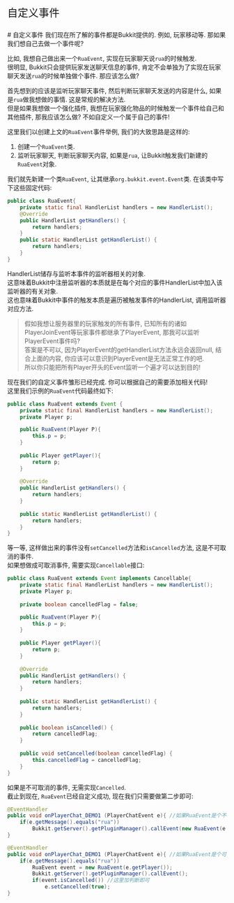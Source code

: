 <p style="font-size:24px;">自定义事件</p>
# 自定义事件
我们现在所了解的事件都是Bukkit提供的. 例如, 玩家移动等.  
那如果我们想自己去做一个事件呢?

比如, 我想自己做出来一个`RuaEvent`, 实现在玩家聊天说`rua`的时候触发.  
很明显, Bukkit只会提供玩家发送聊天信息的事件, 肯定不会单独为了实现在玩家聊天发送`rua`的时候单独做个事件. 那应该怎么做?  

首先想到的应该是监听玩家聊天事件, 然后判断玩家聊天发送的内容是什么, 如果是`rua`做我想做的事情. 这是常规的解决方法.  
但是如果我想做一个强化插件, 我想在玩家强化物品的时候触发一个事件给自己和其他插件, 那我应该怎么做? 不如自定义一个属于自己的事件!

这里我们以创建上文的`RuaEvent`事件举例, 我们的大致思路是这样的:  
1. 创建一个`RuaEvent`类.  
2. 监听玩家聊天, 判断玩家聊天内容, 如果是`rua`, 让Bukkit触发我们新建的`RuaEvent`对象.  

我们就先新建一个类`RuaEvent`, 让其继承`org.bukkit.event.Event`类. 在该类中写下这些固定代码:  
```java
public class RuaEvent{
	private static final HandlerList handlers = new HandlerList();
	@Override
	public HandlerList getHandlers() {
		return handlers;
	}
	public static HandlerList getHandlerList() {
		return handlers;
	}
}
```
HandlerList储存与监听本事件的监听器相关的对象.  
这意味着Bukkit中注册监听器的本质就是在每个对应的事件HandlerList中加入该监听器的有关对象.  
这也意味着Bukkit中事件的触发本质是遍历被触发事件的HandlerList, 调用监听器对应方法.

> 假如我想让服务器里的玩家触发的所有事件, 已知所有的诸如PlayerJoinEvent等玩家事件都继承了PlayerEvent, 那我可以监听PlayerEvent事件吗?  
> 答案是不可以, 因为PlayerEvent的getHandlerList方法永远会返回null, 结合上面的内容, 你应该可以意识到PlayerEvent是无法正常工作的吧.  
> 所以你只能把所有Player开头的Event监听一个遍才可以达到目的!  

现在我们的自定义事件雏形已经完成. 你可以根据自己的需要添加相关代码!  
这里我们示例的`RuaEvent`代码最终如下:  

```java
public class RuaEvent extends Event {
	private static final HandlerList handlers = new HandlerList();
	private Player p;

	public RuaEvent(Player P){
		this.p = p;
	}
	
	public Player getPlayer(){
		return p;
	}
	
	@Override
	public HandlerList getHandlers() {
		return handlers;
	}
	
	public static HandlerList getHandlerList() {
		return handlers;
	}
}
```

等一等, 这样做出来的事件没有`setCancelled`方法和`isCancelled`方法, 这是不可取消的事件.  
如果想做成可取消事件, 需要实现`Cancellable`接口:  
```java
public class RuaEvent extends Event implements Cancellable{
	private static final HandlerList handlers = new HandlerList();
	private Player p;
	
	private boolean cancelledFlag = false;

	public RuaEvent(Player P){
		this.p = p;
	}
	
	public Player getPlayer(){
		return p;
	}
	
	@Override
	public HandlerList getHandlers() {
		return handlers;
	}
	
	public static HandlerList getHandlerList() {
		return handlers;
	}
	
	public boolean isCancelled() {
		return cancelledFlag;
	}
	
	public void setCancelled(boolean cancelledFlag) {
		this.cancelledFlag = cancelledFlag;
	}
}
```

如果是不可取消的事件, 无需实现`Cancelled`.  
截止到现在, `RuaEvent`已经自定义成功, 现在我们只需要做第二步即可:  
```java
@EventHandler
public void onPlayerChat_DEMO1 (PlayerChatEvent e){ //如果RuaEvent是个不可取消事件
	if(e.getMessage().equals("rua"))
		Bukkit.getServer().getPluginManager().callEvent(new RuaEvent(e.getPlayer())); //触发事件
}

@EventHandler
public void onPlayerChat_DEMO1 (PlayerChatEvent e){ //如果RuaEvent是个可取消事件
	if(e.getMessage().equals("rua"))
		RuaEvent event = new RuaEvent(e.getPlayer());
		Bukkit.getServer().getPluginManager().callEvent();
		if(event.isCancelled()) //这里加判断即可
			e.setCancelled(true);
}
```
